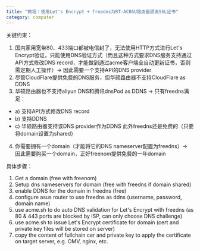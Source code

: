 ```yaml
---
title: "教程：使用Let's Encrypt + freedns为RT-AC86U路由器颁发SSL证书"
category: computer
---
```


关键约束：

1. 国内家用宽带80、433端口都被电信封了，无法使用HTTP方式进行Let's Encrypt验证，只能使用DNS验证方式（而且这种方式要求DNS服务支持通过API方式修改DNS record，才能做到通过acme客户端全自动更新证书，否则需定期人工操作）-> 因此需要一个支持API的DNS provider
2. 尽管CloudFlare提供免费的DNS服务，但华硕路由器不支持CloudFlare as DDNS
3. 华硕路由器也不支持aliyun DNS和腾讯dnsPod as DDNS -> 只有freedns满足：  
  - a) 支持API方式修改DNS record
  - b) 支持DDNS
  - c) 华硕路由器支持该DNS provider作为DDNS
  此外freedns还是免费的（只要将domain设置为shared）
4. 你需要拥有一个domain（才能将它的DNS nameserver配置为freedns）-> 因此需要购买一个domain，正好freenom提供免费的一年domain

具体步骤：

1. Get a domain (free with freenom)
2. Setup dns nameservers for domain (free with freedns if domain shared)
3. enable DDNS for the domain in freedns (free)
4. configure asus router to use freedns as ddns (username, password, domain name)
5. use acme.sh to do auto DNS validation for Let's Encrypt with freedns (as 80 & 443 ports are blocked by ISP, can only choose DNS challenge)
6. use acme.sh to issue Let's Encrypt certificate for domain (cert and private key files will be stored on server)
7. copy the content of fullchain cer and private key to apply the certificate on target server, e.g. OMV, nginx, etc.

